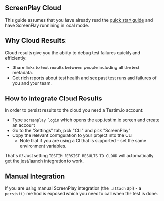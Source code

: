 ## ScreenPlay Cloud

This guide assumes that you have already read the [quick start guide](quick-start-guide.md) and have ScreenPlay runnining in local mode.

## Why Cloud Results:

Cloud results give you the ability to debug test failures quickly and efficiently:

 - Share links to test results between people including all the test metadata.
 - Get rich reports about test health and see past test runs and failures of you and your team.

## How to integrate Cloud Results

In order to persist results to the cloud you need a Testim.io account:

 - Type `screenplay login` which opens the app.testim.io screen and create an account
 - Go to the "Settings" tab, pick "CLI" and pick "ScreenPlay"
 - Copy the relevant configuration to your project into the CLI 
   - Note that if you are using a CI that is supported - set the same environment variables.

That's it! Just setting `TESTIM_PERSIST_RESULTS_TO_CLOUD` will automatically get the jest/launch integration to work.

## Manual Integration

If you are using manual ScreenPlay integration (the `.attach` api) - a `persist()` method is exposed which you need to call when the test is done.